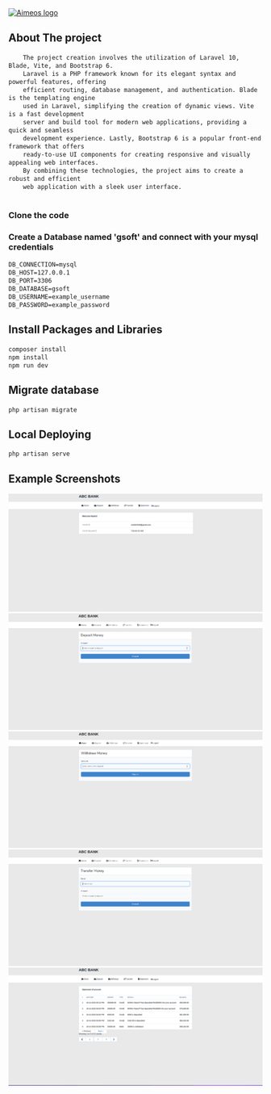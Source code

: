 <a href="#">
    <img src="https://www.gsoftcomm.net/assets/webp/svg/logo.svg" alt="Aimeos logo" title="Aimeos"/>
</a>

## About The project
```
    The project creation involves the utilization of Laravel 10, Blade, Vite, and Bootstrap 6. 
    Laravel is a PHP framework known for its elegant syntax and powerful features, offering 
    efficient routing, database management, and authentication. Blade is the templating engine 
    used in Laravel, simplifying the creation of dynamic views. Vite is a fast development 
    server and build tool for modern web applications, providing a quick and seamless 
    development experience. Lastly, Bootstrap 6 is a popular front-end framework that offers 
    ready-to-use UI components for creating responsive and visually appealing web interfaces. 
    By combining these technologies, the project aims to create a robust and efficient 
    web application with a sleek user interface.
    
```

### Clone the code

### Create a Database named 'gsoft' and connect with your mysql credentials

```
DB_CONNECTION=mysql
DB_HOST=127.0.0.1
DB_PORT=3306
DB_DATABASE=gsoft
DB_USERNAME=example_username
DB_PASSWORD=example_password
```

## Install Packages and Libraries

```
composer install
npm install
npm run dev
```

## Migrate database
```
php artisan migrate 
```

## Local Deploying
```
php artisan serve
```

## Example Screenshots

<img src="public/images/screenshots/001.png" />
<img src="public/images/screenshots/002.png" />
<img src="public/images/screenshots/003.png" />
<img src="public/images/screenshots/004.png" />
<img src="public/images/screenshots/005.png" />